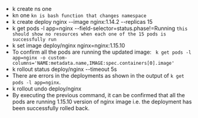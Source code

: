 - k create ns one
- kn one `kn is bash function that changes namespace`
- k create deploy nginx --image nginx:1.14.2 --replicas 15
- k get pods -l app=nginx --field-selector=status.phase!=Running `this should show no resources when each one of the 15 pods is successfully run`
- k set image deploy/nginx nginx=nginx:1.15.10
- To confirm all the pods are running the updated image:
``` k get pods -l app=nginx -o custom-columns='NAME:metadata.name,IMAGE:spec.containers[0].image'```
- k rollout status deploy/nginx --timeout 5s
- There are errors in the deployments as shown in the output of `k get pods -l app=nginx`.
- k rollout undo deploy/nginx
- By executing the previous command, it can be confirmed that all the pods are running 1.15.10 version of nginx image i.e. the deployment has been successfully rolled back.